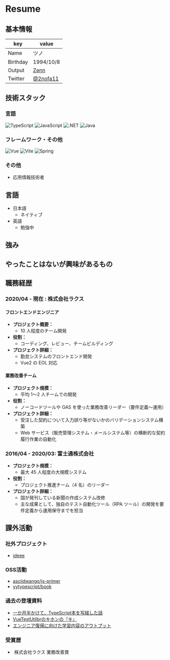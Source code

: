 # Resume

## 基本情報

| key      | value                                   |
| -------- | --------------------------------------- |
| Name     | ツノ                                    |
| Birthday | 1994/10/8                               |
| Output   | [Zenn](https://zenn.dev/shava2c)        |
| Twitter  | [@2nofa11](https://twitter.com/2nofa11) |

## 技術スタック

### 言語

<p>
  <img alt="TypeScript" src="https://img.shields.io/badge/-TypeScript-007ACC?style=flat-square&logo=typescript&logoColor=white" />
  <img alt="JavaScript" src="https://img.shields.io/badge/-JavaScript-F7DF1E?style=flat-square&logo=JavaScript&logoColor=white" />
  <img alt=".NET" src="https://img.shields.io/badge/-.Net-663399?style=flat-square&logo=.Net&logoColor=white" />
  <img alt="Java" src="https://img.shields.io/badge/-Java-007396?style=flat-square&logo=Java&logoColor=white" />
</p>

### フレームワーク・その他

<p>
<img alt="Vue" src="https://img.shields.io/badge/-Vue.js-4FC08D?style=flat-square&logo=Vue.js&logoColor=white" />
<img alt="Vite" src="https://img.shields.io/badge/-Vite-646CFF?style=flat-square&logo=Vite&logoColor=white" />
  <img alt="Spring" src="https://img.shields.io/badge/-Spring-46a2f1?style=flat-square&logo=spring&logoColor=white" />
</p>

### その他

- 応用情報技術者

## 言語

- 日本語
  - ネイティブ
- 英語
  - 勉強中

## 強み

## やったことはないが興味があるもの

## 職務経歴

### 2020/04 - 現在 : 株式会社ラクス

#### フロントエンドエンジニア

- **プロジェクト概要：**
  - 10 人程度のチーム開発
- **役割：**
  - コーディング、レビュー、チームビルディング
- **プロジェクト詳細：**
  - 勤怠システムのフロントエンド開発
  - Vue2 の EOL 対応

#### 業務改善チーム

- **プロジェクト規模：**
  - 平均 1〜2 人チームでの開発
- **役割：**
  - ノーコードツールや GAS を使った業務改善リーダー（要件定義～運用）
- **プロジェクト詳細：**
  - 受注した契約について入力誤り等がないかのバリデーションシステム構築
  - Web サービス（販売管理システム・メールシステム等）の横断的な契約履行作業の自動化

### 2016/04 - 2020/03: 富士通株式会社

- **プロジェクト規模：**
  - 最大 45 人程度の大規模システム 
- **役割：**
  - プロジェクト推進チーム（4 名）のリーダー
- **プロジェクト詳細：**
  - 国が発刊している新聞の作成システム改修
  - 主な成果として、独自のテスト自動化ツール（RPA ツール）の開発を要件定義から運用保守までを担当

## 課外活動

### 社外プロジェクト

* [ideee](https://www.ideee.tech/)

### OSS活動

* [asciidwango/js-primer](https://github.com/asciidwango/js-primer)
* [yytypescript/book](https://github.com/yytypescript/book)

### 過去の登壇資料

* [一か月半かけて、TypeScript本を写経した話](https://speakerdeck.com/2nofa11)
* [VueTestUtilbrのキホンの『キ』](https://speakerdeck.com/2nofa11/vuetestutilbrnokihonno-ki)
* [エンジニア復帰に向けた学習内容のアウトプット](https://speakerdeck.com/2nofa11/enziniafu-gui-nixiang-ketaxue-xi-nei-rong-noautopututo)

### 受賞歴

* ​	株式会社ラクス 業務改善賞